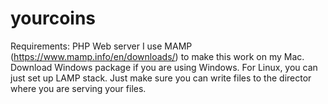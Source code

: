 # yourcoins

Requirements:
PHP
Web server
I use MAMP (https://www.mamp.info/en/downloads/) to make this work on my Mac. Download Windows package if you are using Windows. For Linux, you can just set up LAMP stack. Just make sure you can write files to the director where you are serving your files.

